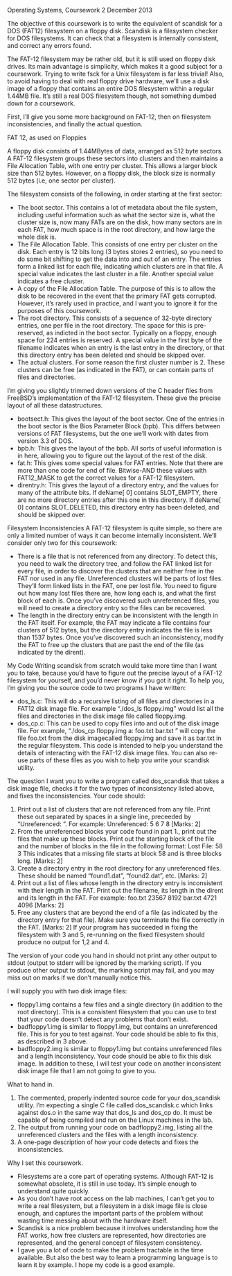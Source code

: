Operating Systems, Coursework 2 
December 2013 
 

The objective of this coursework is to write the equivalent of scandisk for a DOS (FAT12) filesystem on a floppy disk. Scandisk is a filesystem checker for DOS filesystems. It can check that a filesystem is internally consistent, and correct any errors found.
 
The FAT-12 filesystem may be rather old, but it is still used on floppy disk drives. Its main advantage is simplicity, which makes it a good subject for a coursework. Trying to write fsck for a Unix filesystem is far less trivial! Also, to avoid having to deal with real floppy drive hardware, we’ll use a disk image of a floppy that contains an entire DOS filesystem within a regular 1.44MB file. It’s still a real DOS filesystem though, not something dumbed down for a coursework. 

First, I’ll give you some more background on FAT-12, then on filesystem inconsistencies, and finally the actual question. 

 
FAT 12, as used on Floppies 
 
A floppy disk consists of 1.44MBytes of data, arranged as 512 byte sectors. A FAT-12 filesystem groups these sectors into clusters and then maintains a File Allocation Table, with one entry per cluster. This allows a larger block size than 512 bytes. However, on a floppy disk, the block size is normally 512 bytes (i.e, one sector per cluster). 
 
The filesystem consists of the following, in order starting at the first sector: 
* The boot sector. This contains a lot of metadata about the file system, including useful information such as what the sector size is, what the cluster size is, now many FATs are on the disk, how many sectors are in each FAT, how much space is in the root directory, and how large the whole disk is. 
* The File Allocation Table. This consists of one entry per cluster on the disk. Each entry is 12 bits long (3 bytes stores 2 entries), so you need to do some bit shifting to get the data into and out of an entry. The entries form a linked list for each file, indicating which clusters are in that file. A special value indicates the last cluster in a file. Another special value indicates a free cluster. 
* A copy of the File Allocation Table. The purpose of this is to allow the disk to be recovered in the event that the primary FAT gets corrupted. However, it’s rarely used in practice, and I want you to ignore it for the purposes of this coursework. 
* The root directory. This consists of a sequence of 32-byte directory entries, one per file in the root directory. The space for this is pre-reserved, as indicted in the boot sector. Typically on a floppy, enough space for 224 entries is reserved. A special value in the first byte of the filename indicates when an entry is the last entry in the directory, or that this directory entry has been deleted and should be skipped over. 
* The actual clusters. For some reason the first cluster number is 2. These clusters can be free (as indicated in the FAT), or can contain parts of files and directories. 
 
I’m giving you slightly trimmed down versions of the C header files from FreeBSD’s implementation of the FAT-12 filesystem. These give the precise layout of all these datastructures. 
 
* bootsect.h: This gives the layout of the boot sector. One of the entries in the boot sector is the Bios Parameter Block (bpb). This differs between versions of FAT filesystems, but the one we’ll work with dates from version 3.3 of DOS. 
* bpb.h: This gives the layout of the bpb. All sorts of useful information is in here, allowing you to figure out the layout of the rest of the disk. 
* fat.h: This gives some special values for FAT entries. Note that there are more than one code for end of file. Bitwise-AND these values with FAT12_MASK to get the correct values for a FAT-12 filesystem. 
* direntry.h: This gives the layout of a directory entry, and the values for many of the attribute bits. If deName[ 0] contains SLOT_EMPTY, there are no more directory entries after this one in this directory. If deName[ 0] contains SLOT_DELETED, this directory entry has been deleted, and should be skipped over. 
 

Filesystem Inconsistencies 
A FAT-12 filesystem is quite simple, so there are only a limited number of ways it can become internally inconsistent. We’ll consider only two for this coursework: 
* There is a file that is not referenced from any directory. To detect this, you need to walk the directory tree, and follow the FAT linked list for every file, in order to discover the clusters that are neither free in the FAT nor used in any file. Unreferenced clusters will be parts of lost files. They’ll form linked lists in the FAT, one per lost file. You need to figure out how many lost files there are, how long each is, and what the first block of each is. Once you’ve discovered such unreferenced files, you will need to create a directory entry so the files can be recovered.
* The length in the directory entry can be inconsistent with the length in the FAT itself. For example, the FAT may indicate a file contains four clusters of 512 bytes, but the directory entry indicates the file is less than 1537 bytes. Once you’ve discovered such an inconsistency, modify the FAT to free up the clusters that are past the end of the file (as indicated by the dirent). 


My Code 
Writing scandisk from scratch would take more time than I want you to take, because you’d have to figure out the precise layout of a FAT-12 filesystem for yourself, and you’d never know if you got it right. To help you, I’m giving you the source code to two programs I have written: 
 
* dos_ls.c: This will do a recursive listing of all files and directories in a FAT12 disk image file. For example “./dos_ls floppy.img” would list all the files and directories in the disk image file called floppy.img.
* dos_cp.c: This can be used to copy files into and out of the disk image file. For example, “./dos_cp floppy.img a: foo.txt bar.txt ” will copy the file foo.txt from the disk imagecalled floppy.img and save it as bar.txt in the regular filesystem. 
This code is intended to help you understand the details of interacting with the FAT-12 disk image files. You can also re-use parts of these files as you wish to help you write your scandisk utility. 
 
 
The question 
I want you to write a program called dos_scandisk that takes a disk image file, checks it for the two types of inconsistency listed above, and fixes the inconsistencies. Your code should: 
1. Print out a list of clusters that are not referenced from any file. Print these out separated by spaces in a single line, preceeded by “Unreferenced: ”. For example: Unreferenced: 5 6 7 8 [Marks: 2] 
2. From the unreferenced blocks your code found in part 1., print out the files that make up these blocks. Print out the starting block of the file and the number of blocks in the file in the following format: Lost File: 58 3 
This indicates that a missing file starts at block 58 and is three blocks long. [Marks: 2] 
3. Create a directory entry in the root directory for any unreferenced files. These should be named “found1.dat”, “found2.dat”, etc. [Marks: 2]
4. Print out a list of files whose length in the directory entry is inconsistent with their length in the FAT. Print out the filename, its length in the dirent and its length in the FAT. For example: 
foo.txt 23567 8192 
bar.txt 4721 4096 [Marks: 2] 
5. Free any clusters that are beyond the end of a file (as indicated by the directory entry for that file). Make sure you terminate the file correctly in the FAT. [Marks: 2] 
If your program has succeeded in fixing the filesystem with 3 and 5, re-running on the fixed filesystem should produce no output for 1,2 and 4. 
 
The version of your code you hand in should not print any other output to stdout (output to stderr will be ignored by the marking script). If you produce other output to stdout, the marking script may fail, and you may miss out on marks if we don’t manually notice this. 
 
I will supply you with two disk image files: 
* floppy1.img contains a few files and a single directory (in addition to the root directory). This is a consistent filesystem that you can use to test that your code doesn’t detect any problems that don’t exist. 
* badfloppy1.img is similar to floppy1.img, but contains an unreferenced file. This is for you to test against. Your code should be able to fix this, as described in 3 above. 
* badfloppy2.img is similar to floppy1.img but contains unreferenced files and a length inconsistency. Your code should be able to fix this disk image. In addition to these, I will test your code on another inconsistent disk image file that I am not going to give to you. 
 

What to hand in. 
1. The commented, properly indented source code for your dos_scandisk utility. I’m expecting a single C file called dos_scandisk.c which links against dos.o in the same way that dos_ls and dos_cp do. It must be capable of being compiled and run on the Linux machines in the lab. 
2. The output from running your code on badfloppy2.img, listing all the unreferenced clusters and the files with a length inconsistency. 
3. A one-page description of how your code detects and fixes the inconsistencies. 


Why I set this coursework. 
* Filesystems are a core part of operating systems. Although FAT-12 is somewhat obsolete, it is still in use today. It’s simple enough to understand quite quickly. 
* As you don’t have root access on the lab machines, I can’t get you to write a real filesystem, but a filesystem in a disk image file is close enough, and captures the important parts of the problem without wasting time messing about with the hardware itself. 
* Scandisk is a nice problem because it involves understanding how the FAT works, how free clusters are represented, how directories are represented, and the general concept of filesystem consistency. 
* I gave you a lot of code to make the problem tractable in the time available. But also the best way to learn a programming language is to learn it by example. I hope my code is a good example. 
 